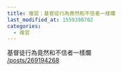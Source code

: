 ```yaml
---
title: 複習：基督徒行為竟然和不信者一樣爛
last_modified_at: 1559398702
categories:
  - 複習
---
```


<p>基督徒行為竟然和不信者一樣爛<br>
<a href="/posts/269194268" target="_blank">/posts/269194268</a></p>

<p>&nbsp;</p>

